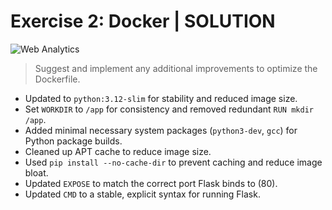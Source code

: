 # Exercise 2: Docker | SOLUTION

![Web Analytics](assets/exercise2.gif)

> Suggest and implement any additional improvements to optimize the Dockerfile.
- Updated to `python:3.12-slim` for stability and reduced image size.
- Set `WORKDIR` to `/app` for consistency and removed redundant `RUN mkdir /app`.
- Added minimal necessary system packages (`python3-dev`, `gcc`) for Python package builds.
- Cleaned up APT cache to reduce image size.
- Used `pip install --no-cache-dir` to prevent caching and reduce image bloat.
- Updated `EXPOSE` to match the correct port Flask binds to (80).
- Updated `CMD` to a stable, explicit syntax for running Flask.